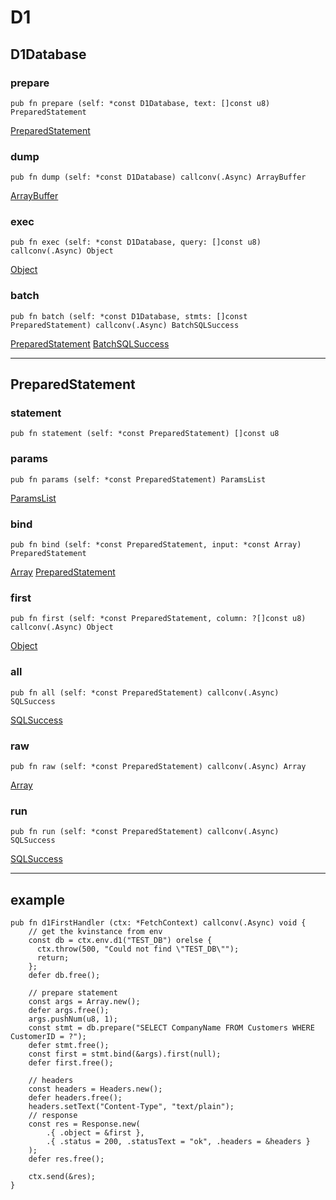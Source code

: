 # D1

## D1Database

### prepare
```zig
pub fn prepare (self: *const D1Database, text: []const u8) PreparedStatement
```

[PreparedStatement](https://github.com/CraigglesO/workers-zig/blob/master/lib/apis/d1.zig#L173)

### dump
```zig
pub fn dump (self: *const D1Database) callconv(.Async) ArrayBuffer
```

[ArrayBuffer](https://github.com/CraigglesO/workers-zig/blob/master/lib/bindings/arraybuffer.zig#L10)

### exec
```zig
pub fn exec (self: *const D1Database, query: []const u8) callconv(.Async) Object
```

[Object](https://github.com/CraigglesO/workers-zig/blob/master/lib/bindings/object.zig#L75)

### batch
```zig
pub fn batch (self: *const D1Database, stmts: []const PreparedStatement) callconv(.Async) BatchSQLSuccess
```

[PreparedStatement](https://github.com/CraigglesO/workers-zig/blob/master/lib/apis/d1.zig#L173)
[BatchSQLSuccess](https://github.com/CraigglesO/workers-zig/blob/master/lib/apis/d1.zig#L73)

---

## PreparedStatement

### statement
```zig
pub fn statement (self: *const PreparedStatement) []const u8
```

### params
```zig
pub fn params (self: *const PreparedStatement) ParamsList
```

[ParamsList](https://github.com/CraigglesO/workers-zig/blob/master/lib/apis/d1.zig#L188)

### bind
```zig
pub fn bind (self: *const PreparedStatement, input: *const Array) PreparedStatement
```

[Array](https://github.com/CraigglesO/workers-zig/blob/master/lib/bindings/array.zig#L24)
[PreparedStatement](https://github.com/CraigglesO/workers-zig/blob/master/lib/apis/d1.zig#L173)

### first
```zig
pub fn first (self: *const PreparedStatement, column: ?[]const u8) callconv(.Async) Object
```

[Object](https://github.com/CraigglesO/workers-zig/blob/master/lib/bindings/object.zig#L75)

### all
```zig
pub fn all (self: *const PreparedStatement) callconv(.Async) SQLSuccess
```

[SQLSuccess](https://github.com/CraigglesO/workers-zig/blob/master/lib/apis/d1.zig#L116)

### raw
```zig
pub fn raw (self: *const PreparedStatement) callconv(.Async) Array
```

[Array](https://github.com/CraigglesO/workers-zig/blob/master/lib/bindings/array.zig#L24)

### run
```zig
pub fn run (self: *const PreparedStatement) callconv(.Async) SQLSuccess
```

[SQLSuccess](https://github.com/CraigglesO/workers-zig/blob/master/lib/apis/d1.zig#L116)


---

## example

```zig
pub fn d1FirstHandler (ctx: *FetchContext) callconv(.Async) void {
    // get the kvinstance from env
    const db = ctx.env.d1("TEST_DB") orelse {
      ctx.throw(500, "Could not find \"TEST_DB\"");
      return;
    };
    defer db.free();

    // prepare statement
    const args = Array.new();
    defer args.free();
    args.pushNum(u8, 1);
    const stmt = db.prepare("SELECT CompanyName FROM Customers WHERE CustomerID = ?");
    defer stmt.free();
    const first = stmt.bind(&args).first(null);
    defer first.free();

    // headers
    const headers = Headers.new();
    defer headers.free();
    headers.setText("Content-Type", "text/plain");
    // response
    const res = Response.new(
        .{ .object = &first },
        .{ .status = 200, .statusText = "ok", .headers = &headers }
    );
    defer res.free();

    ctx.send(&res);
}
```
